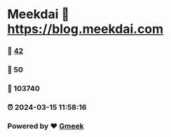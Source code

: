 # Meekdai :link: https://blog.meekdai.com 
### :page_facing_up: [42](https://blog.meekdai.com/tag.html) 
### :speech_balloon: 50 
### :hibiscus: 103740 
### :alarm_clock: 2024-03-15 11:58:16 
### Powered by :heart: [Gmeek](https://github.com/Meekdai/Gmeek)

